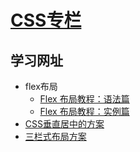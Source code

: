<!--
 * @Description: 
 * @Date: 2024-10-09 18:05:54
 * @LastEditTime: 2024-10-10 18:02:00
-->
<!--
 * @Description: 
 * @Date: 2024-10-09 18:05:54
 * @LastEditTime: 2024-10-10 15:22:47
-->
# [CSS专栏](https://www.kancloud.cn/surahe/front-end-notebook/482352)

## 学习网址
- flex布局
  - [Flex 布局教程：语法篇](https://www.ruanyifeng.com/blog/2015/07/flex-grammar.html)
  - [Flex 布局教程：实例篇](https://www.ruanyifeng.com/blog/2015/07/flex-examples.html)
- [CSS垂直居中的方案](https://juejin.cn/post/7113947987537035272/)
- [三栏式布局方案](https://juejin.cn/post/7255483407559131195)
